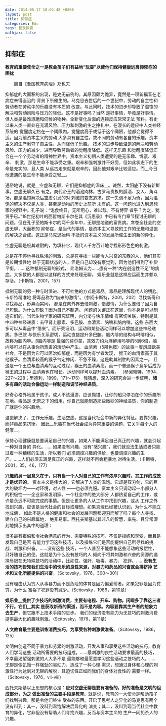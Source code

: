 ```yaml
---
date: 2014-05-17 18:02:48 +0800
layout: post
title: 抑郁症
categories: Edu
tags: 普及教育
mathjax: false
---
```


## 抑郁症

__教育的重要使命之一是教会孩子们有益地“玩耍”以使他们保持健康远离抑郁症的困扰__

－－摘自《吾国教育病理》郑也夫

抑郁症的大面积的出现，是史无前例的。其原因颇为诡异，竟然是一项新福音在老病症未得医治的
背景下所催生的。马克思去世后的一个世纪中，劳动的自主性和劳动者在劳动中的乐趣没有本质的
改变。与此同时，技术的进步却导致了温饱的解决和劳动风险与压力的降低。这不是好事吗？当然
是好事情，毕竟是好事情。但人类是最难琢磨和伺候的物种。全新变化后面的连锁反应常常无法
预料。有史以来人类一直处在充满风险、压力和刺激的生之挣扎中，在漫长的适应中人类神经系统的
觉醒度定格在一个阈限内。觉醒度高于或低于这个阈限，他都会觉得不适。因为前资本主义的劳动
大多具有自主性，故不同的劳动有各自的乐趣。资本主义的生产剥夺了自主性，从而降低了乐趣。
技术的进步导致温饱的解决和劳动风险、压力的减少，进而导致劳动者的觉醒度降低。这样无乐趣
和觉醒度降低汇合在一个个劳动者的精神世界中。资本主义初期人类遭受的是无乐趣、饥饿、艰辛、
刺激，那是生命不能承受之重。艰辛和强刺激并不好受，但如此状态下的生命是充实的，且人类
从远古走来就是艰辛的，因此他对艰辛比较适应。而__今日他遭遇的是生命不能承受之轻__。

通俗地说，就是__空虚和无聊，它们是抑郁症的温床__。诚然，太阳底下没有新鲜事。空虚无聊久已
有之。商代帝王的酒池肉林，古罗马贵族的醇酒、女人、角斗场，都是温饱解决后空虚引发的对
刺激的变态追求。这一失调不足为奇，因为温饱的解决不仅是人类，甚至是动物的历史上前所
未有的。这一问题也进入到思想家的视野中。孔子说：“饱食终日，无所用心，难以哉。不有博弈
者乎？为之，犹贤乎已。”18世纪初叶的西哲帕斯卡尔在其《沉思录》中已有专门章节探讨无聊的
问题。但在孔子至帕斯卡尔的两千余年中，无聊是地道的富贵病。席卷全社会的空虚无聊，大面积的
抑郁症，是当代的事情，是资本主义导致的工作的无趣和温饱的解决之合成。这正是马克思始料
不及的资本主义的发展所催生出的新的异化。

空虚无聊是极其难耐的，为填补它，现代人千方百计地寻找形形色色的刺激。

总是在不停地寻找肤浅的刺激，总是在寻找一些能令人兴奋的东西的人，他们其实是长期慢性地
处于无聊状态的人，但是自己却没有察觉到，因为他们得到了补偿平衡。……这种抵制无聊的形式，
弗洛姆认为……患有一种“内在创造性不足”的病症。大多数的人都是以这样的方式来处理无聊，
娱乐业就是这样应运而生并赖以存活。（卡斯特，2001，157）

抵制无聊的另一种与时俱进、不可杜绝的方式是毒品。毒品是理解现代人的钥匙。卡斯特精准地
将毒品称为“借来的激情”。（参阅卡斯特，2001，202）寻找新奇和寻找毒品，形异而实同，
都是在向外界去借刺激，借激情。为什么要借？因为自己短缺。为什么短缺？因为自己不制造。
问题的关键正在这里，你本身是可以制造它们的。当代生物学家的研究证明，内分泌与快乐情绪
有密切关联，特别是其中四种神经递质：去甲肾上腺素、多巴胺、血清素、脑啡和脑内啡。这些
东西大多可以从毒品中“借来”。而研究证明，运动和某些活动同样可以增加这些神经递质。多巴胺
与快乐关系密切，运动直接提升多巴胺。脑内啡的结构与吗啡相似，故称为脑内啡。β脑内啡是
最强的荷尔蒙，其效力约为麻醉用吗啡的5到6倍，脑内啡可以在从事你所热衷的活动中产生。
血清素（5羟色胺）的故事一度风靡欧美社会，不是因为它可以医治抑郁症，而是因为有学者发现，
猴王的血清素高于其他猴子。血清素较高的猴子气定神闲、不急不躁，这是助其制胜的因素之一。
且这是一个王位与血清素的互动过程，猴王的血清素高，而一个普通猴子竞争后成为猴王的过程中
血清素也在增长。运动同样可以提升血清素。
（参阅赖特，1994，227～228；里德利，1999，171～176）
我猜想，深入的研究会进一步证明，__诸多有趣的活动会像运动一样制造和调节神经递质__。

好奇心格外地属于孩子。成人不该漫游，应该抛锚，让你的船只停泊在你的乐趣所在地。毒品是
无奈之下的借用，你自己就能制造那些微妙的神经递质，你的制造厂就是你的兴趣地。

温饱解决了，工作无乐趣，生活空虚。这是当代社会中新的异化特征。要靠兴趣，而非毒品来抗衡。
因此__乐趣在当代社会成为异常重要的课题，它关乎每个人的健康__。

保持心理健康就是要满足自己的兴趣，如果人不能满足自己真正的兴趣，就会引起一种对自身的
异化。……如果没有兴趣，没有“感兴趣”，我们就没法生活或者只能过着一种糟糕的生活，所以我们
必须调控兴趣的供给，也要调控兴趣的生产。……人们必须去满足真正的兴趣，这样就不再会粗暴地
对待生活。（卡斯特，2001，35，46，177）

__兴趣的另一层意义在于，只有当一个人对自己的工作有浓厚兴趣时，其工作的成效才是优异的__。
资本主义是伟大的，它解决了人类的温饱。它却是双刃剑，它的巨大的破坏力——对环境，对人性
——也必须克服。资本主义只调动起一小部分人的积极性——企业家和发明家。一个社会中的绝大部分
人都热爱自己的工作，或许是永远不可能完成的事情。但是让更多的人从工作中找到兴趣，或从
工作之外找到兴趣，应该是当代社会的目标或理想。如果真理已经被认识到，为什么不能立地成佛，
如此不是人格的健康和社会的发展问题都迎刃而解了吗？每个人寻找、建立自己的兴趣属地，
绝非易事。西托夫斯基以其非凡的智慧，率先、且异常深刻地揭示出其中的道理：

很多最有报偿和令社会满意的行为，需要特殊的技巧，不仅是操练和享受，而且是发现自己是否
有能力学习这些技巧，以及操练它们是否能提供自己所寻找的挑战、刺激和兴奋。……没有这些
技巧，一个人甚至不能想象这些活动的报偿性，只好随自己的便。这就是为什么没有技巧的人
倾向于将其刺激和兴奋的资源的选择局限在无特殊技巧的活动中，比如性、强奸、吸毒、暴力、
犯罪。……__没有生活的技巧告知我们生活中的快乐的良性来源，对暴力和药品的兴奋就会排挤掉
艺术和文化所能提供的兴奋__。（Scitovsky，1976，300～301）

没有理由认为穷人从事暴力而不是危险的体育是因为偏爱前者。如果犯罪是因为贫穷，为什么
富裕了犯罪没有减少。（Scitovsky，1986，第10章）

__娱乐业__提供了少技巧的刺激消费，主要有电视、开车、购物。闲暇多了靠这三者不行。它们__其实
是获取新奇的渠道，而不是内容。内容要靠其生产者的想象力去生产__，但它跟不上技术手段的进步。
我们的经济没有能力为无技巧的刺激消费提供最大化的趣味刺激。（Scitovsky，1976，第11章）

__人文教育最主要是训练消费技巧，为享受各种刺激做准备__。（Scitovsky，1986，125）

文明由创造不同于暴力和劳累的刺激活动，开发从事和享受这些活动的技巧，教育人们学习这些
活动所需要的技巧组成。……最刺激的良性活动要求最高的技巧，不幸最渴望强刺激的人大多不是
最能够和最愿意学习这些活动之技巧的人。……无聊是像饥饿一样强劲的驱动力，造成了一种心理
需求，想通过身体和心理的刺激性行为达到对无聊的解脱，其迫切性正如同我们的身体对食性的
需要一样。（Scitovsky，1976，vii-viii）

西托夫斯基以上思想的核心是：__应对空虚无聊是要有准备的，好的准备是文明的组成部分，为之
做出准备的主要手段是教育__。就是说，教育的一大使命是帮助孩子们找到兴趣，那是令他们终生
受益的东西。开启了思考人之异化的马克思有两个没有料到：其一，没料到温饱解决后异化的
演变；其二，没料到现当代社会中教育的异化，它非但没有帮助人们寻找兴趣，反而与资本主义的
生产一同扼杀人的兴趣。
